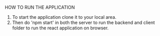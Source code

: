   HOW TO RUN THE APPLICATION
1. To start the application clone it to your local area.
2. Then do 'npm start' in both the server to run the backend and client folder to run the react application on browser.
